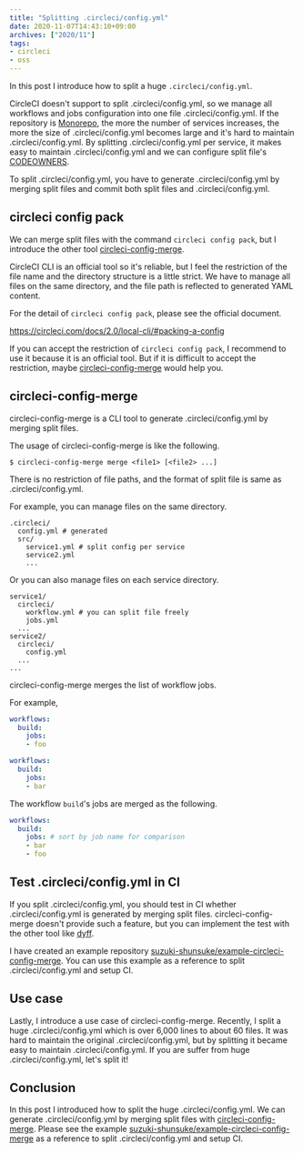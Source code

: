 ```yaml
---
title: "Splitting .circleci/config.yml"
date: 2020-11-07T14:43:10+09:00
archives: ["2020/11"]
tags:
- circleci
- oss
---
```


In this post I introduce how to split a huge `.circleci/config.yml`.

CircleCI doesn't support to split .circleci/config.yml, so we manage all workflows and jobs configuration into one file .circleci/config.yml.
If the repository is [Monorepo](https://en.wikipedia.org/wiki/Monorepo), the more the number of services increases, the more the size of .circleci/config.yml becomes large and it's hard to maintain .circleci/config.yml.
By splitting .circleci/config.yml per service, it makes easy to maintain .circleci/config.yml and we can configure split file's [CODEOWNERS](https://docs.github.com/en/free-pro-team@latest/github/creating-cloning-and-archiving-repositories/about-code-owners).

To split .circleci/config.yml, you have to generate .circleci/config.yml by merging split files and commit both split files and .circleci/config.yml.

## circleci config pack

We can merge split files with the command `circleci config pack`, but I introduce the other tool [circleci-config-merge](https://github.com/suzuki-shunsuke/circleci-config-merge).

CircleCI CLI is an official tool so it's reliable, but I feel the restriction of the file name and the directory structure is a little strict.
We have to manage all files on the same directory, and the file path is reflected to generated YAML content.

For the detail of `circleci config pack`, please see the official document.

https://circleci.com/docs/2.0/local-cli/#packing-a-config

If you can accept the restriction of `circleci config pack`, I recommend to use it because it is an official tool.
But if it is difficult to accept the restriction, maybe [circleci-config-merge](https://github.com/suzuki-shunsuke/circleci-config-merge) would help you.

## circleci-config-merge

circleci-config-merge is a CLI tool to generate .circleci/config.yml by merging split files.

The usage of circleci-config-merge is like the following.

```
$ circleci-config-merge merge <file1> [<file2> ...]
```

There is no restriction of file paths, and the format of split file is same as .circleci/config.yml.

For example, you can manage files on the same directory.

```
.circleci/
  config.yml # generated
  src/
    service1.yml # split config per service
    service2.yml
    ...
```

Or you can also manage files on each service directory.

```
service1/
  circleci/
    workflow.yml # you can split file freely
    jobs.yml
  ...
service2/
  circleci/
    config.yml
  ...
...
```

circleci-config-merge merges the list of workflow jobs.

For example,

```yaml
workflows:
  build:
    jobs:
    - foo
```

```yaml
workflows:
  build:
    jobs:
    - bar
```

The workflow `build`'s jobs are merged as the following.

```yaml
workflows:
  build:
    jobs: # sort by job name for comparison
    - bar
    - foo
```

## Test .circleci/config.yml in CI

If you split .circleci/config.yml, you should test in CI whether .circleci/config.yml is generated by merging split files.
circleci-config-merge doesn't provide such a feature, but you can implement the test with the other tool like [dyff](https://github.com/homeport/dyff).

I have created an example repository [suzuki-shunsuke/example-circleci-config-merge](https://github.com/suzuki-shunsuke/example-circleci-config-merge).
You can use this example as a reference to split .circleci/config.yml and setup CI.

## Use case

Lastly, I introduce a use case of circleci-config-merge.
Recently, I split a huge .circleci/config.yml which is over 6,000 lines to about 60 files.
It was hard to maintain the original .circleci/config.yml, but by splitting it became easy to maintain .circleci/config.yml.
If you are suffer from huge .circleci/config.yml, let's split it!

## Conclusion

In this post I introduced how to split the huge .circleci/config.yml.
We can generate .circleci/config.yml by merging split files with [circleci-config-merge](https://github.com/suzuki-shunsuke/circleci-config-merge).
Please see the example [suzuki-shunsuke/example-circleci-config-merge](https://github.com/suzuki-shunsuke/example-circleci-config-merge) as a reference to split .circleci/config.yml and setup CI.
